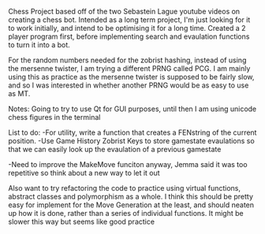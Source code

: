 Chess Project based off of the two Sebastein Lague youtube videos on creating a chess bot. Intended as a long term project, I'm just looking for it to work initially, and intend to
be optimising it for a long time. Created a 2 player program first, before implementing search and evaulation functions to turn it into a bot.


For the random numbers needed for the zobrist hashing, instead of using the mersenne twister, I am trying a different PRNG called PCG. I am mainly using this as practice as the
mersenne twister is supposed to be fairly slow, and so I was interested in whether another PRNG would be as easy to use as MT.



Notes:
Going to try to use Qt for GUI purposes, until then I am using unicode chess figures in the terminal

List to do:
-For utility, write a function that creates a FENstring of the current position.
-Use Game History Zobrist Keys to store gamestate evaulations so that we can easily look up the evaulation of a previous gamestate

-Need to improve the MakeMove funciton anyway, Jemma said it was too repetitive so think about a new way to let it out


Also want to try refactoring the code to practice using virtual functions, abstract classes and polymorphism as a whole. I think this should be pretty easy for implement for the Move Generation at the least, and should neaten up how it is done, rather than a series of individual functions. It might be slower this way but seems like good practice